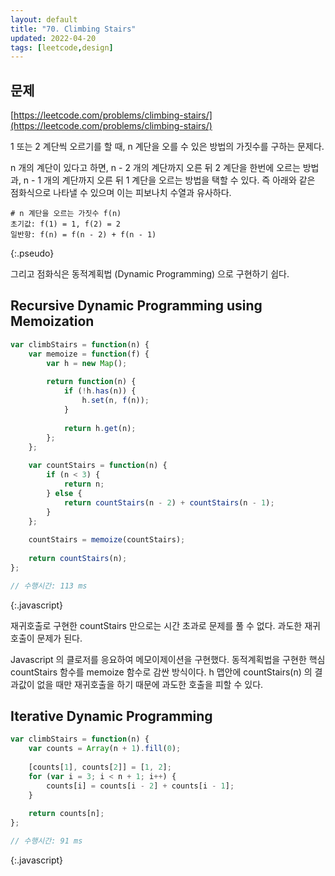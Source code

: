 ```yaml
---
layout: default
title: "70. Climbing Stairs"
updated: 2022-04-20
tags: [leetcode,design]
---
```


## 문제

[https://leetcode.com/problems/climbing-stairs/](https://leetcode.com/problems/climbing-stairs/)

1 또는 2 계단씩 오르기를 할 때, n 계단을 오를 수 있은 방법의 가짓수를 구하는 문제다.

n 개의 계단이 있다고 하면, n - 2 개의 계단까지 오른 뒤 2 계단을 한번에 오르는 방법과, n - 1 개의 계단까지 오른 뒤 1 계단을 오르는 방법을 택할 수 있다. 즉 아래와 같은 점화식으로 나타낼 수 있으며 이는 피보나치 수열과 유사하다.

```pseudo
# n 계단을 오르는 가짓수 f(n)
초기값: f(1) = 1, f(2) = 2
일반항: f(n) = f(n - 2) + f(n - 1)
```
{:.pseudo}

그리고 점화식은 동적계획법 (Dynamic Programming) 으로 구현하기 쉽다.

## Recursive Dynamic Programming using Memoization

```js
var climbStairs = function(n) {
    var memoize = function(f) {
        var h = new Map();
        
        return function(n) {
            if (!h.has(n)) {
                h.set(n, f(n));
            }
            
            return h.get(n);
        };
    };
    
    var countStairs = function(n) {
        if (n < 3) {
            return n;
        } else {
            return countStairs(n - 2) + countStairs(n - 1);
        }
    };
    
    countStairs = memoize(countStairs);
    
    return countStairs(n);
};

// 수행시간: 113 ms
```
{:.javascript}

재귀호출로 구현한 countStairs 만으로는 시간 초과로 문제를 풀 수 없다. 과도한 재귀호출이 문제가 된다.

Javascript 의 클로저를 응요하여 메모이제이션을 구현했다. 동적계획법을 구현한 핵심 countStairs 함수를 memoize 함수로 감싼 방식이다. h 맵안에 countStairs(n) 의 결과값이 없을 때만 재귀호출을 하기 때문에 과도한 호출을 피할 수 있다.

## Iterative Dynamic Programming

```js
var climbStairs = function(n) {
    var counts = Array(n + 1).fill(0);
    
    [counts[1], counts[2]] = [1, 2];
    for (var i = 3; i < n + 1; i++) {
        counts[i] = counts[i - 2] + counts[i - 1];
    }
    
    return counts[n];
};

// 수행시간: 91 ms
```
{:.javascript}
